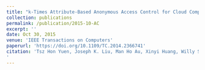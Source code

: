 ```yaml
---
title: "k-Times Attribute-Based Anonymous Access Control for Cloud Computing."
collection: publications
permalink: /publication/2015-10-AC
excerpt: ''
date: Oct 30, 2015
venue: 'IEEE Transactions on Computers'
paperurl: 'https://doi.org/10.1109/TC.2014.2366741'
citation: 'Tsz Hon Yuen, Joseph K. Liu, Man Ho Au, Xinyi Huang, Willy Susilo, Jianying Zhou: k-Times Attribute-Based Anonymous Access Control for Cloud Computing. IEEE Trans. Computers 64(9): 2595-2608 (2015)
'
---
```


